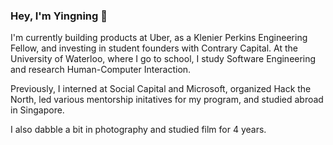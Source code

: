 ### Hey, I'm Yingning 👋

I'm currently building products at Uber, as a Klenier Perkins Engineering Fellow, and investing in student founders with Contrary Capital. At the University of Waterloo, where I go to school, I study Software Engineering and research Human-Computer Interaction.

Previously, I interned at Social Capital and Microsoft, organized Hack the North, led various mentorship initatives for my program, and studied abroad in Singapore.

I also dabble a bit in photography and studied film for 4 years.
